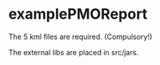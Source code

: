 # examplePMOReport
The 5 kml files are required. (Compulsory!)

The external libs are placed in src/jars.
